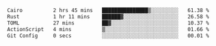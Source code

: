 <!--START_SECTION:waka-->

```txt
Cairo          2 hrs 45 mins   ███████████████▒░░░░░░░░░   61.38 %
Rust           1 hr 11 mins    ██████▓░░░░░░░░░░░░░░░░░░   26.58 %
TOML           27 mins         ██▓░░░░░░░░░░░░░░░░░░░░░░   10.37 %
ActionScript   4 mins          ▒░░░░░░░░░░░░░░░░░░░░░░░░   01.66 %
Git Config     0 secs          ░░░░░░░░░░░░░░░░░░░░░░░░░   00.01 %
```

<!--END_SECTION:waka-->